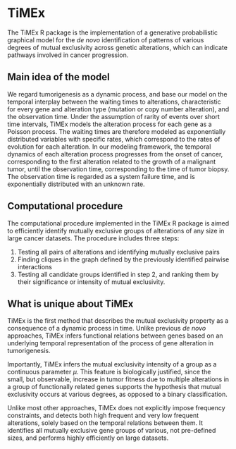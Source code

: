 # TiMEx

The TiMEx R package is the implementation of a generative probabilistic graphical model for the *de novo* identification of patterns of various degrees of mutual exclusivity across genetic alterations, which can indicate pathways involved in cancer progression. 

## Main idea of the model
We regard tumorigenesis as a dynamic process, and base our model on the temporal interplay between the waiting times to alterations, characteristic for every gene and alteration type (mutation or copy number alteration), and the observation time. Under the assumption of rarity of events over short time intervals, TiMEx models the alteration process for each gene as a Poisson process. The waiting times are therefore modeled as exponentially distributed variables with specific rates, which correspond to the rates of evolution for each alteration. In our modeling framework, the temporal dynamics of each alteration process progresses from the onset of cancer, corresponding to the first alteration related to the growth of a malignant tumor, until the observation time, corresponding to the time of tumor biopsy. The observation time is regarded as a system failure time, and is exponentially distributed with an unknown rate. 

## Computational procedure
The computational procedure implemented in the TiMEx R package is aimed to efficiently identify mutually exclusive groups of alterations of any size in large cancer datasets. The procedure includes three steps:

1. Testing all pairs of alterations and identifying mutually exclusive pairs
2. Finding cliques in the graph defined by the previously identified pairwise interactions
3. Testing all candidate groups identified in step 2, and ranking them by their significance or intensity of mutual exclusivity.

## What is unique about TiMEx
TiMEx is the first method that describes the mutual exclusivity property as a consequence of a dynamic process in time. Unlike previous *de novo* approaches, TiMEx infers functional relations between genes based on an underlying temporal representation of the process of gene alteration in tumorigenesis. 

Importantly, TiMEx infers the mutual exclusivity intensity of a group as a continuous parameter $\mu$. This feature is biologically justified, since the small, but observable, increase in tumor fitness due to multiple alterations in a group of functionally related genes supports the hypothesis that mutual exclusivity occurs at various degrees, as opposed to a binary classification. 

Unlike most other approaches, TiMEx does not explicitly impose frequency constraints, and detects both high frequent and very low frequent alterations, solely based on the temporal relations between them. It identifies all mutually exclusive gene groups of various, not pre-defined sizes, and performs highly efficiently on large datasets.

